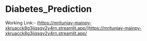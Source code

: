 # Diabetes_Prediction

Working Link:- (https://mritunjay-mainpy-xkruacck8g3ijqsgy2y4rn.streamlit.app/)https://mritunjay-mainpy-xkruacck8g3ijqsgy2y4rn.streamlit.app/
